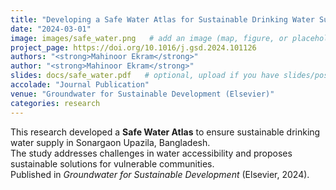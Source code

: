 ```yaml
---
title: "Developing a Safe Water Atlas for Sustainable Drinking Water Supply in Sonargaon Upazila, Bangladesh"
date: "2024-03-01"
image: images/safe_water.png   # add an image (map, figure, or placeholder)
project_page: https://doi.org/10.1016/j.gsd.2024.101126
authors: "<strong>Mahinoor Ekram</strong>"
author: "<strong>Mahinoor Ekram</strong>"
slides: docs/safe_water.pdf   # optional, upload if you have slides/poster
accolade: "Journal Publication"
venue: "Groundwater for Sustainable Development (Elsevier)"
categories: research
---
```


This research developed a **Safe Water Atlas** to ensure sustainable drinking water supply in Sonargaon Upazila, Bangladesh.  
The study addresses challenges in water accessibility and proposes sustainable solutions for vulnerable communities.  
Published in *Groundwater for Sustainable Development* (Elsevier, 2024).
